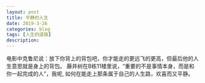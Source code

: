 ```yaml
---
layout: post
title: 平静的人生
date: 2019-3-26
categories: blog
tags: [人生的道路]
description:
---
```


电影中克鲁尼说：放下你背上的背包吧，你才能走的更远飞的更高，但最后他的人生意思就是身上的背包。
藤井树在B栋11楼里说，“重要的不是事情本身，而是和你一起完成的人”，我呢, 如何在能走上那条属于自己的人生路，欢喜而又平静。












